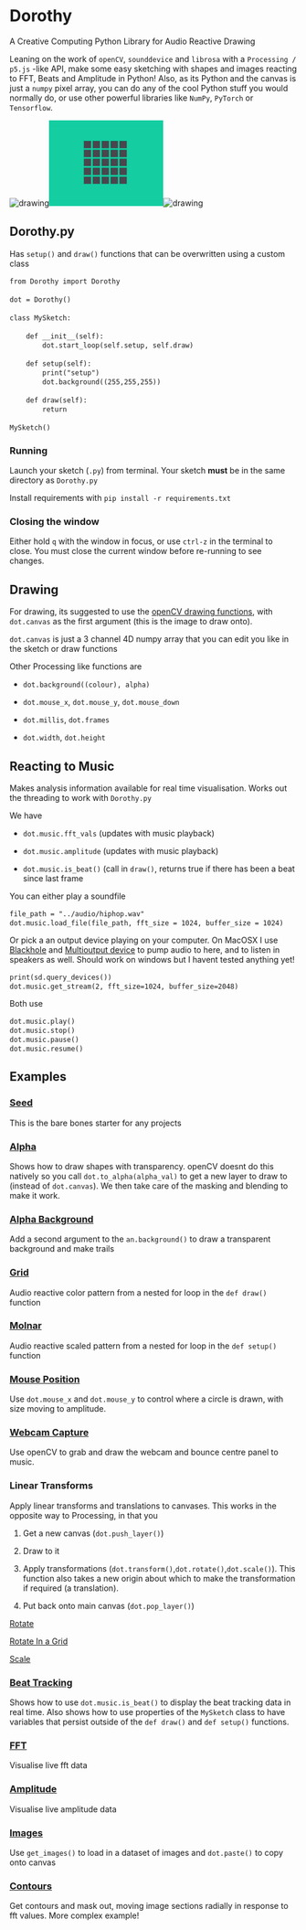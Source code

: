 # Dorothy
A Creative Computing Python Library for Audio Reactive Drawing

Leaning on the work of ``openCV``, ``sounddevice`` and ``librosa`` with a ``Processing / p5.js`` -like API, make some easy sketching with shapes and images reacting to FFT, Beats and Amplitude in Python! Also, as its Python and the canvas is just a `numpy` pixel array, you can do any of the cool Python stuff you would normally do, or use other powerful libraries like `NumPy`, `PyTorch` or `Tensorflow`.

<img src="examples/images/output2.gif" alt="drawing" width="200"/><img src="examples/images/output3.gif" alt="drawing" width="200"/><img src="examples/images/output4.gif" alt="drawing" width="200"/>

## Dorothy.py

Has ``setup()`` and ``draw()`` functions that can be overwritten using a custom class

```
from Dorothy import Dorothy

dot = Dorothy()

class MySketch:

    def __init__(self):
        dot.start_loop(self.setup, self.draw)  

    def setup(self):
        print("setup")
        dot.background((255,255,255))
    
    def draw(self):
        return

MySketch()   
```

### Running

Launch your sketch (`.py`) from terminal. Your sketch **must** be in the same directory as ``Dorothy.py``

Install requirements with `pip install -r requirements.txt`

### Closing the window

Either hold `q` with the window in focus, or use `ctrl-z` in the terminal to close. You must close the current window before re-running to see changes.

## Drawing

For drawing, its suggested to use the [openCV drawing functions](https://docs.opencv.org/4.x/dc/da5/tutorial_py_drawing_functions.html), with ``dot.canvas`` as the first argument (this is the image to draw onto). 

``dot.canvas`` is just a 3 channel 4D numpy array that you can edit you like in the sketch or draw functions

Other Processing like functions are 

* `dot.background((colour), alpha)`

* `dot.mouse_x`, `dot.mouse_y`, ``dot.mouse_down``

* ``dot.millis``, ``dot.frames``

* ``dot.width``, ``dot.height``


## Reacting to Music

Makes analysis information available for real time visualisation. Works out the threading to work with ``Dorothy.py``

We have 

* ``dot.music.fft_vals`` (updates with music playback)

* ``dot.music.amplitude`` (updates with music playback)

* ``dot.music.is_beat()`` (call in ``draw()``, returns true if there has been a beat since last frame

You can either play a soundfile 

```
file_path = "../audio/hiphop.wav"
dot.music.load_file(file_path, fft_size = 1024, buffer_size = 1024)
```

Or pick a an output device playing on your computer. On MacOSX I use [Blackhole](https://existential.audio/blackhole/download/) and [Multioutput device](https://support.apple.com/en-gb/guide/audio-midi-setup/ams7c093f372/mac) to pump audio to here, and to listen in speakers as well. Should work on windows but I havent tested anything yet!

```
print(sd.query_devices())
dot.music.get_stream(2, fft_size=1024, buffer_size=2048)
```

Both use 

```
dot.music.play()
dot.music.stop()
dot.music.pause()
dot.music.resume()
```

## Examples

### [Seed](examples/seed.py) 

This is the bare bones starter for any projects 

### [Alpha](examples/alpha.py) 

Shows how to draw shapes with transparency. openCV doesnt do this natively so you call ``dot.to_alpha(alpha_val)`` to get a new layer to draw to (instead of ``dot.canvas``). We then take care of the masking and blending to make it work. 

### [Alpha Background](examples/trails.py) 

Add a second argument to the `an.background()` to draw a transparent background and make trails

### [Grid](examples/grid.py) 

Audio reactive color pattern from a nested for loop in the ``def draw()`` function 

### [Molnar](examples/molnar.py) 

Audio reactive scaled pattern from a nested for loop in the ``def setup()`` function 

### [Mouse Position](examples/mouse.py) 

Use ``dot.mouse_x`` and ``dot.mouse_y`` to control where a circle is drawn, with size moving to amplitude.

### [Webcam Capture](examples/video.py) 

Use openCV to grab and draw the webcam and bounce centre panel to music.

### Linear Transforms

Apply linear transforms and translations to canvases. This works in the opposite way to Processing, in that you 

1. Get a new canvas (``dot.push_layer()``)

2. Draw to it 

3. Apply transformations (``dot.transform()``,``dot.rotate()``,``dot.scale()``). This function also takes a new origin about which to make the transformation if required (a translation).

4. Put back onto main canvas (``dot.pop_layer()``)

[Rotate](examples/rotate.py)

[Rotate In a Grid](examples/rotate_grid.py)

[Scale](examples/scale.py)
 

### [Beat Tracking](examples/beats.py) 

Shows how to use ``dot.music.is_beat()`` to display the beat tracking data in real time. Also shows how to use properties of the ``MySketch`` class to have variables that persist outside of the ``def draw()`` and ``def setup()`` functions.

### [FFT](examples/fft.py) 

Visualise live fft data

### [Amplitude](examples/amplitude.py) 

Visualise live amplitude data

### [Images](examples/many_images.py)

Use `get_images()` to load in a dataset of images and `dot.paste()` to copy onto canvas

### [Contours](examples/contours.py)

Get contours and mask out, moving image sections radially in response to fft values. More complex example!









